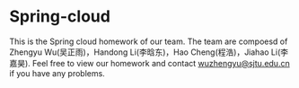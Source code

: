 # Spring-cloud
This is the Spring cloud homework of our team.
The team are compoesd of Zhengyu Wu(吴正雨)，Handong Li(李晗东)，Hao Cheng(程浩)，Jiahao Li(李嘉昊).
Feel free to view our homework and contact wuzhengyu@sjtu.edu.cn if you have any problems.
